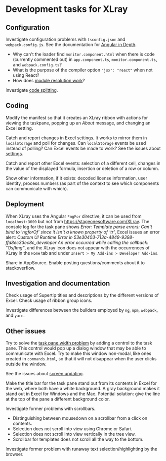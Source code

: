 # Development tasks for XLray

## Configuration

Investigate configuration problems with `tsconfig.json` and `webpack.config.js`.  See the documentation for [Angular in Depth](https://medium.com/angular-in-depth/configuring-typescript-compiler-a84ed8f87e3).

- Why can't the loader find `monitor.component.html` when there is code (currently commented out) in `app.component.ts`, `monitor.component.ts`, and `webpack.config.ts`?
- What is the purpose of the compiler option `"jsx": "react"` when not using React?
- How does [module resolution work](https://www.typescriptlang.org/docs/handbook/module-resolution.html)?

Investigate [code splitting](https://webpack.js.org/guides/code-splitting/).

## Coding

Modify the manifest so that it creates an XLray ribbon with actions for viewing the taskpane, popping up an _About_ message, and changing an Excel setting.

Catch and report changes in Excel settings.  It works to mirror them in `localStorage` and poll for changes.  Can `localStorage` events be used instead of polling?  Can Excel events be made to work?  See the issues about [settings](Issues/API.md##Settings).

Catch and report other Excel events: selection of a different cell, changes in the value of the displayed formula, insertion or deletion of a row or column.

Show other information, if it exists: decoded license information, user identity, process numbers (as part of the context to see which components can communicate with which).

## Deployment

When XLray uses the Angular `*ngFor` directive, it can be used from `localhost:3000` but not from <https://stageonesoftware.com/XLray>.  The console log for the task pane shows _Error: Template parse errors: Can't bind to 'ngforOf' since it isn't a known property of 'tr'_, Excel issues an error alert: _Custom UI Runtime Error in 53e30403-713a-4849-9398-ffd8ec33ec8c_developer  An error occurred while calling the callback: "OsfImg"_, and the XLray icon does not appear with the occurrences of XLray in the `Home` tab and under `Insert > My Add-ins > Developer Add-ins`.  

Share in AppSource.  Enable posting questions/comments about it to stackoverflow.

## Investigation and documentation

Check usage of Supertip titles and descriptions by the different versions of Excel.  Check usage of ribbon group icons.

Investigate differences between the builders employed by `ng`, `npm`, `webpack`, and `yarn`.

## Other issues

Try to solve the [task pane width problem](Issues/Appearance.md##Major-issues) by adding a control to the task pane.  This control would pop up a dialog window that may be able to communicate with Excel.  Try to make this window non-modal, like ones created in `commands.html`, so that it will not disappear when the user clicks outside the window.

See the issues about [screen updating](Issues/API.md##Screen-updating).

Make the title bar for the task pane stand out from its contents in Excel for the web, where both have a white background.  A gray background makes it stand out in Excel for Windows and the Mac.  Potential solution: give the line at the top of the pane a different background color.

Investigate former problems with scrollbars.

- Distinguishing between mousedown on a scrollbar from a click on contents.
- Selection does not scroll into view using Chrome or Safari.
- Selection does not scroll into view vertically in the tree view.
- Scrollbar for templates does not scroll all the way to the bottom.

Investigate former problem with runaway text selection/highlighting by the browser.
